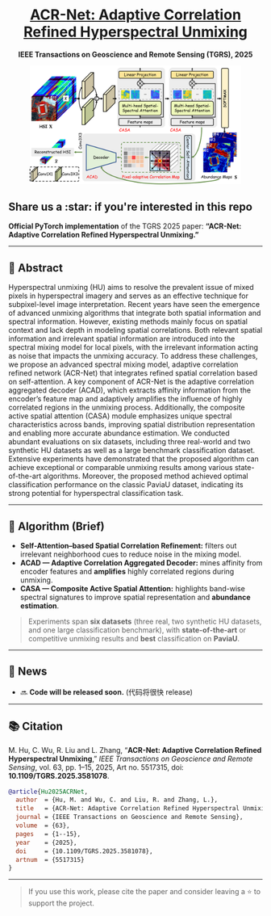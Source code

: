 <div align="center">

<h1><a href="https://doi.org/10.1109/TGRS.2025.3581078">ACR-Net: Adaptive Correlation Refined Hyperspectral Unmixing</a></h1>

**IEEE Transactions on Geoscience and Remote Sensing (TGRS), 2025**

<div align="center">
  <img src="figures/ACR_Net.png" alt="ACR-Net Overview" width="420"/>
</div>
</div>

## Share us a \:star: if you're interested in this repo

**Official PyTorch implementation** of the TGRS 2025 paper:
**“ACR-Net: Adaptive Correlation Refined Hyperspectral Unmixing.”**

---

## 🧾 Abstract

Hyperspectral unmixing (HU) aims to resolve the prevalent issue of mixed pixels in hyperspectral imagery and serves as an effective technique for subpixel-level image interpretation. Recent years have seen the emergence of advanced unmixing algorithms that integrate both spatial information and spectral information. However, existing methods mainly focus on spatial context and lack depth in modeling spatial correlations. Both relevant spatial information and irrelevant spatial information are introduced into the spectral mixing model for local pixels, with the irrelevant information acting as noise that impacts the unmixing accuracy. To address these challenges, we propose an advanced spectral mixing model, adaptive correlation refined network (ACR-Net) that integrates refined spatial correlation based on self-attention. A key component of ACR-Net is the adaptive correlation aggregated decoder (ACAD), which extracts affinity information from the encoder’s feature map and adaptively amplifies the influence of highly correlated regions in the unmixing process. Additionally, the composite active spatial attention (CASA) module emphasizes unique spectral characteristics across bands, improving spatial distribution representation and enabling more accurate abundance estimation. We conducted abundant evaluations on six datasets, including three real-world and two synthetic HU datasets as well as a large benchmark classification dataset. Extensive experiments have demonstrated that the proposed algorithm can achieve exceptional or comparable unmixing results among various state-of-the-art algorithms. Moreover, the proposed method achieved optimal classification performance on the classic PaviaU dataset, indicating its strong potential for hyperspectral classification task.

---

## 🧠 Algorithm (Brief)

* **Self-Attention–based Spatial Correlation Refinement:** filters out irrelevant neighborhood cues to reduce noise in the mixing model.
* **ACAD — Adaptive Correlation Aggregated Decoder:** mines affinity from encoder features and **amplifies** highly correlated regions during unmixing.
* **CASA — Composite Active Spatial Attention:** highlights band-wise spectral signatures to improve spatial representation and **abundance estimation**.

> Experiments span **six datasets** (three real, two synthetic HU datasets, and one large classification benchmark), with **state-of-the-art** or competitive unmixing results and **best** classification on **PaviaU**.

---

## 📣 News

* 🔜 **Code will be released soon.** (代码将很快 release)

---

## 📚 Citation

M. Hu, C. Wu, R. Liu and L. Zhang, “**ACR-Net: Adaptive Correlation Refined Hyperspectral Unmixing**,” *IEEE Transactions on Geoscience and Remote Sensing*, vol. 63, pp. 1–15, 2025, Art no. 5517315, doi: **10.1109/TGRS.2025.3581078**.

```bibtex
@article{Hu2025ACRNet,
  author  = {Hu, M. and Wu, C. and Liu, R. and Zhang, L.},
  title   = {ACR-Net: Adaptive Correlation Refined Hyperspectral Unmixing},
  journal = {IEEE Transactions on Geoscience and Remote Sensing},
  volume  = {63},
  pages   = {1--15},
  year    = {2025},
  doi     = {10.1109/TGRS.2025.3581078},
  artnum  = {5517315}
}
```

---

> If you use this work, please cite the paper and consider leaving a ⭐ to support the project.
